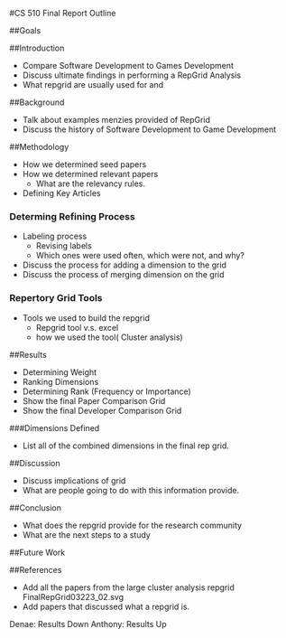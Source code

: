 #CS 510 Final Report Outline

##Goals

##Introduction

- Compare Software Development to Games Development
- Discuss ultimate findings in performing a RepGrid Analysis
- 	What repgrid are usually used for and 

##Background

- Talk about examples menzies provided of RepGrid
- Discuss the history of Software Development to Game Development

##Methodology

- How we determined seed papers
- How we determined relevant papers
	- What are the relevancy rules.
- Defining Key Articles

### Determing Refining Process
- Labeling process
	- Revising labels
	- Which ones were used often, which were not, and why?
- Discuss the process for adding a dimension to the grid
- Discuss the process of merging dimension on the grid

### Repertory Grid Tools
- Tools we used to build the repgrid
	- Repgrid tool v.s. excel
	- how we used the tool( Cluster analysis)

##Results

- Determining Weight
- Ranking Dimensions
- Determining Rank (Frequency or Importance)
- Show the final Paper Comparison Grid
- Show the final Developer Comparison Grid

###Dimensions Defined
- List all of the combined dimensions in the final rep grid.

##Discussion
 - Discuss implications of grid 
 - What are people going to do with this information provide.
 
##Conclusion

- What does the repgrid provide for the research community
- What are the next steps to a study 

##Future Work

##References
- Add all the papers from the large cluster analysis repgrid  FinalRepGrid03223_02.svg
- Add papers that discussed what a repgrid is.



Denae: Results Down
Anthony: Results Up
